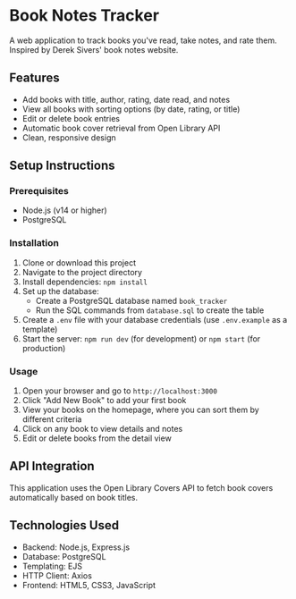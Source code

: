  # Book Notes Tracker
 
A web application to track books you've read, take notes, and rate them. Inspired by Derek Sivers' book notes website.

## Features 

- Add books with title, author, rating, date read, and notes 
- View all books with sorting options (by date, rating, or title)
- Edit or delete book entries
- Automatic book cover retrieval from Open Library API 
- Clean, responsive design 
 
## Setup Instructions

### Prerequisites

- Node.js (v14 or higher) 
- PostgreSQL
 
### Installation

1. Clone or download this project 
2. Navigate to the project directory 
3. Install dependencies: `npm install`
4. Set up the database:
   - Create a PostgreSQL database named `book_tracker`
   - Run the SQL commands from `database.sql` to create the table
5. Create a `.env` file with your database credentials (use `.env.example` as a template)
6. Start the server: `npm run dev` (for development) or `npm start` (for production)

### Usage

1. Open your browser and go to `http://localhost:3000`
2. Click "Add New Book" to add your first book
3. View your books on the homepage, where you can sort them by different criteria
4. Click on any book to view details and notes
5. Edit or delete books from the detail view

## API Integration

This application uses the Open Library Covers API to fetch book covers automatically based on book titles.

## Technologies Used

- Backend: Node.js, Express.js
- Database: PostgreSQL
- Templating: EJS
- HTTP Client: Axios
- Frontend: HTML5, CSS3, JavaScript
